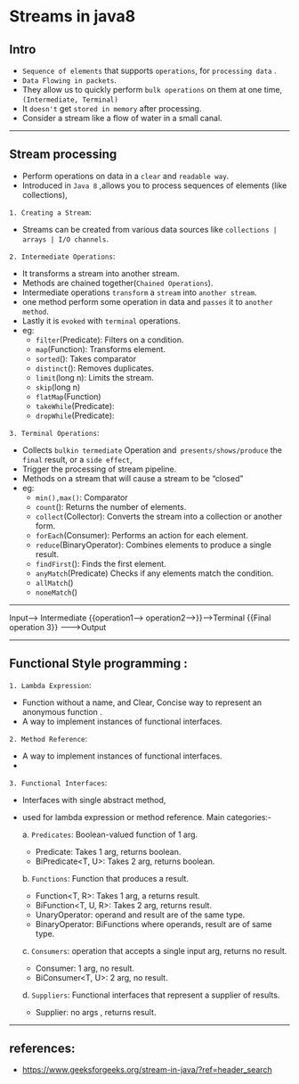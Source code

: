 # Streams in java8

## Intro
  - `Sequence of elements` that supports `operations`, for `processing data` . 
  - `Data Flowing in packets`.
  - They allow us to  quickly perform `bulk operations` on them at one time,`(Intermediate, Terminal)`  
  - It `doesn't` get `stored in memory` after processing.
  - Consider a stream like a flow of water in a small canal. 
 

---
## Stream processing
- Perform operations on data in a `clear` and `readable way`.
- Introduced in `Java 8` ,allows you to process sequences of elements (like collections),

`1. Creating a Stream`: 
- Streams can be created from various data sources like `collections | arrays | I/O channels`.

`2. Intermediate Operations`:
- It transforms a stream into another stream.
- Methods are chained together(`Chained Operations`).
- Intermediate operations `transform` a `stream` into `another stream`.
- one method perform some operation in data and `passes` it to `another method`.
- Lastly it is `evoked` with `terminal` operations.
- eg:
  - `filter`(Predicate): Filters on a condition.
  - `map`(Function): Transforms element.
  - `sorted`(): Takes comparator
  - `distinct`(): Removes duplicates.
  - `limit`(long n): Limits the stream.
  - `skip`(long n)
  - `flatMap`(Function)
  - `takeWhile`(Predicate): 
  - `dropWhile`(Predicate):

`3. Terminal Operations`:
- Collects `bulkin termediate` Operation and` presents/shows/produce` the `final` result, or a `side effect`, 
- Trigger the processing of stream pipeline.
- Methods on a stream that will cause a stream to be “closed”
- eg:
  - `min(),max()`:            Comparator
  - `count`():                Returns the number of elements.
  - `collect`(Collector):     Converts the stream into a collection or another form.
  - `forEach`(Consumer):      Performs an action for each element.
  - `reduce`(BinaryOperator): Combines elements to produce a single result.
  - `findFirst`():            Finds the first element.
  - `anyMatch`(Predicate)     Checks if any elements match the condition.
  - `allMatch`()
  - `noneMatch`() 
---
Input--> Intermediate {{operation1--> operation2-->}}-->Terminal {{Final operation 3}} --->Output

---
## Functional Style programming :
`1. Lambda Expression`:
- Function without a name, and Clear, Concise way to represent an anonymous function .   
- A way to implement instances of functional interfaces.

`2. Method Reference`:
- A way to implement instances of functional interfaces.
- 

`3. Functional Interfaces`:
- Interfaces with single abstract method, 
- used for lambda expression or method reference. Main categories:-

  a. `Predicates`: Boolean-valued function of 1 arg.
    - Predicate<T>: Takes 1 arg, returns boolean.
    - BiPredicate<T, U>: Takes 2 arg, returns boolean.

  b. `Functions`: Function that produces a result.
    - Function<T, R>: Takes 1 arg, a returns  result.
    - BiFunction<T, U, R>: Takes 2 arg, returns  result.
    - UnaryOperator<T>:  operand and result are of the same type.
    - BinaryOperator<T>:  BiFunctions where operands, result are of same type.

  c. `Consumers`: operation that accepts a single input arg, returns no result.
    - Consumer<T>:  1 arg, no result.
    - BiConsumer<T, U>: 2 arg, no result.

  d. `Suppliers`: Functional interfaces that represent a supplier of results.
    - Supplier<T>: no args , returns result.


---
## references:
- https://www.geeksforgeeks.org/stream-in-java/?ref=header_search
